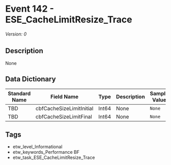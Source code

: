 # Event 142 - ESE_CacheLimitResize_Trace
###### Version: 0

## Description
None

## Data Dictionary
|Standard Name|Field Name|Type|Description|Sample Value|
|---|---|---|---|---|
|TBD|cbfCacheSizeLimitInitial|Int64|None|`None`|
|TBD|cbfCacheSizeLimitFinal|Int64|None|`None`|

## Tags
* etw_level_Informational
* etw_keywords_Performance BF
* etw_task_ESE_CacheLimitResize_Trace